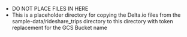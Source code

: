 - DO NOT PLACE FILES IN HERE
- This is a placeholder directory for copying the Delta.io files from the sample-data/rideshare_trips directory to this directory with token replacement for the GCS Bucket name
